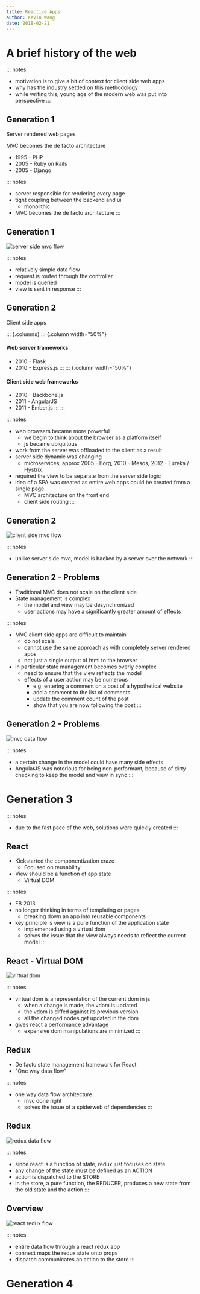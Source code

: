 ```yaml
---
title: Reactive Apps
author: Kevin Wang
date: 2018-02-21
---
```


# A brief history of the web

::: notes
- motivation is to give a bit of context for client side web apps
- why has the industry settled on this methodology
- while writing this, young age of the modern web was put into perspective
:::

## Generation 1

Server rendered web pages

MVC becomes the de facto architecture

- 1995 - PHP
- 2005 - Ruby on Rails
- 2005 - Django

::: notes
- server responsible for rendering every page
- tight coupling between the backend and ui
  - monolithic
- MVC becomes the de facto architecture
:::

## Generation 1

![server side mvc flow](assets/reactiveapps/mvcserversideflow.png)

::: notes
- relatively simple data flow
- request is routed through the controller
- model is queried
- view is sent in response
:::

## Generation 2

Client side apps

::: {.columns}
::: {.column width="50%"}
#### Web server frameworks
- 2010 - Flask
- 2010 - Express.js
:::
::: {.column width="50%"}
#### Client side web frameworks
- 2010 - Backbone.js
- 2011 - AngularJS
- 2011 - Ember.js
:::
:::

::: notes
- web browsers became more powerful
  - we begin to think about the browser as a platform itself
  - js became ubiquitous
- work from the server was offloaded to the client as a result
- server side dynamic was changing
  - microservices, approx 2005 - Borg, 2010 - Mesos, 2012 - Eureka / Hystrix
- required the view to be separate from the server side logic
- idea of a SPA was created as entire web apps could be created from a single
  page
  - MVC architecture on the front end
  - client side routing
:::

## Generation 2

![client side mvc flow](assets/reactiveapps/mvcclientsideflow.png)

::: notes
- unlike server side mvc, model is backed by a server over the network
:::

## Generation 2 - Problems

- Traditional MVC does not scale on the client side
- State management is complex
  - the model and view may be desynchronized
  - user actions may have a significantly greater amount of effects

::: notes
- MVC client side apps are difficult to maintain
  - do not scale
  - cannot use the same approach as with completely server rendered apps
  - not just a single output of html to the browser
- in particular state management becomes overly complex
  - need to ensure that the view reflects the model
  - effects of a user action may be numerous
    - e.g. entering a comment on a post of a hypothetical website
    - add a comment to the list of comments
    - update the comment count of the post
    - show that you are now following the post
:::

## Generation 2 - Problems

![mvc data flow](assets/reactiveapps/mvcdataflow.png)

::: notes
- a certain change in the model could have many side effects
- AngularJS was notorious for being non-performant, because of dirty checking
  to keep the model and view in sync
:::

# Generation 3

::: notes
- due to the fast pace of the web, solutions were quickly created
:::

## React

- Kickstarted the componentization craze
  - Focused on reusability
- View should be a function of app state
  - Virtual DOM

::: notes
- FB 2013
- no longer thinking in terms of templating or pages
  - breaking down an app into reusable components
- key principle is view is a pure function of the application state
  - implemented using a virtual dom
  - solves the issue that the view always needs to reflect the current model
:::

## React - Virtual DOM

![virtual dom](assets/reactiveapps/virtualdom.png)

::: notes
- virtual dom is a representation of the current dom in js
  - when a change is made, the vdom is updated
  - the vdom is diffed against its previous version
  - all the changed nodes get updated in the dom
- gives react a performance advantage
  - expensive dom manipulations are minimized
:::

## Redux

- De facto state management framework for React
- "One way data flow"

::: notes
- one way data flow architecture
  - mvc done right
  - solves the issue of a spiderweb of dependencies
:::

## Redux

![redux data flow](assets/reactiveapps/reduxdataflow.png)

::: notes
- since react is a function of state, redux just focuses on state
- any change of the state must be defined as an ACTION
- action is dispatched to the STORE
- in the store, a pure function, the REDUCER, produces a new state from the old
  state and the action
:::

## Overview

![react redux flow](assets/reactiveapps/reactredux.png)

::: notes
- entire data flow through a react redux app
- connect maps the redux state onto props
- dispatch communicates an action to the store
:::

# Generation 4
